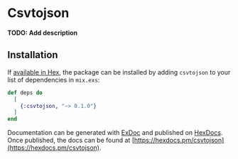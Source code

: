 # Csvtojson

**TODO: Add description**

## Installation

If [available in Hex](https://hex.pm/docs/publish), the package can be installed
by adding `csvtojson` to your list of dependencies in `mix.exs`:

```elixir
def deps do
  [
    {:csvtojson, "~> 0.1.0"}
  ]
end
```

Documentation can be generated with [ExDoc](https://github.com/elixir-lang/ex_doc)
and published on [HexDocs](https://hexdocs.pm). Once published, the docs can
be found at [https://hexdocs.pm/csvtojson](https://hexdocs.pm/csvtojson).

